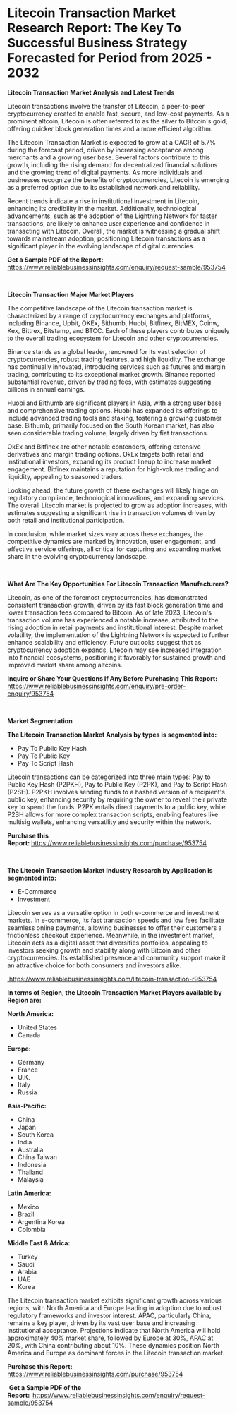 <p><h1>Litecoin Transaction Market Research Report: The Key To Successful Business Strategy Forecasted for Period from 2025 - 2032</h1></p><p><strong>Litecoin Transaction Market Analysis and Latest Trends</strong></p>
<p><p>Litecoin transactions involve the transfer of Litecoin, a peer-to-peer cryptocurrency created to enable fast, secure, and low-cost payments. As a prominent altcoin, Litecoin is often referred to as the silver to Bitcoin's gold, offering quicker block generation times and a more efficient algorithm.</p><p>The Litecoin Transaction Market is expected to grow at a CAGR of 5.7% during the forecast period, driven by increasing acceptance among merchants and a growing user base. Several factors contribute to this growth, including the rising demand for decentralized financial solutions and the growing trend of digital payments. As more individuals and businesses recognize the benefits of cryptocurrencies, Litecoin is emerging as a preferred option due to its established network and reliability.</p><p>Recent trends indicate a rise in institutional investment in Litecoin, enhancing its credibility in the market. Additionally, technological advancements, such as the adoption of the Lightning Network for faster transactions, are likely to enhance user experience and confidence in transacting with Litecoin. Overall, the market is witnessing a gradual shift towards mainstream adoption, positioning Litecoin transactions as a significant player in the evolving landscape of digital currencies.</p></p>
<p><strong>Get a Sample PDF of the Report:&nbsp;</strong> <a href="https://www.reliablebusinessinsights.com/enquiry/request-sample/953754?utm_campaign=3578&utm_medium=2&utm_source=Github&utm_content=ia&utm_term=18042025&utm_id=litecoin-transaction">https://www.reliablebusinessinsights.com/enquiry/request-sample/953754</a></p>
<p>&nbsp;</p>
<p><strong>Litecoin Transaction Major Market Players</strong></p>
<p><p>The competitive landscape of the Litecoin transaction market is characterized by a range of cryptocurrency exchanges and platforms, including Binance, Upbit, OKEx, Bithumb, Huobi, Bitfinex, BitMEX, Coinw, Kex, Bittrex, Bitstamp, and BTCC. Each of these players contributes uniquely to the overall trading ecosystem for Litecoin and other cryptocurrencies.</p><p>Binance stands as a global leader, renowned for its vast selection of cryptocurrencies, robust trading features, and high liquidity. The exchange has continually innovated, introducing services such as futures and margin trading, contributing to its exceptional market growth. Binance reported substantial revenue, driven by trading fees, with estimates suggesting billions in annual earnings.</p><p>Huobi and Bithumb are significant players in Asia, with a strong user base and comprehensive trading options. Huobi has expanded its offerings to include advanced trading tools and staking, fostering a growing customer base. Bithumb, primarily focused on the South Korean market, has also seen considerable trading volume, largely driven by fiat transactions.</p><p>OkEx and Bitfinex are other notable contenders, offering extensive derivatives and margin trading options. OkEx targets both retail and institutional investors, expanding its product lineup to increase market engagement. Bitfinex maintains a reputation for high-volume trading and liquidity, appealing to seasoned traders.</p><p>Looking ahead, the future growth of these exchanges will likely hinge on regulatory compliance, technological innovations, and expanding services. The overall Litecoin market is projected to grow as adoption increases, with estimates suggesting a significant rise in transaction volumes driven by both retail and institutional participation.</p><p>In conclusion, while market sizes vary across these exchanges, the competitive dynamics are marked by innovation, user engagement, and effective service offerings, all critical for capturing and expanding market share in the evolving cryptocurrency landscape.</p></p>
<p>&nbsp;</p>
<p><strong>What Are The Key Opportunities For Litecoin Transaction Manufacturers?</strong></p>
<p><p>Litecoin, as one of the foremost cryptocurrencies, has demonstrated consistent transaction growth, driven by its fast block generation time and lower transaction fees compared to Bitcoin. As of late 2023, Litecoin's transaction volume has experienced a notable increase, attributed to the rising adoption in retail payments and institutional interest. Despite market volatility, the implementation of the Lightning Network is expected to further enhance scalability and efficiency. Future outlooks suggest that as cryptocurrency adoption expands, Litecoin may see increased integration into financial ecosystems, positioning it favorably for sustained growth and improved market share among altcoins.</p></p>
<p><strong>Inquire or Share Your Questions If Any Before Purchasing This Report:</strong> <a href="https://www.reliablebusinessinsights.com/enquiry/pre-order-enquiry/953754?utm_campaign=3578&utm_medium=2&utm_source=Github&utm_content=ia&utm_term=18042025&utm_id=litecoin-transaction">https://www.reliablebusinessinsights.com/enquiry/pre-order-enquiry/953754</a></p>
<p>&nbsp;</p>
<p><strong>Market Segmentation</strong></p>
<p><strong>The Litecoin Transaction Market Analysis by types is segmented into:</strong></p>
<p><ul><li>Pay To Public Key Hash</li><li>Pay To Public Key</li><li>Pay To Script Hash</li></ul></p>
<p><p>Litecoin transactions can be categorized into three main types: Pay to Public Key Hash (P2PKH), Pay to Public Key (P2PK), and Pay to Script Hash (P2SH). P2PKH involves sending funds to a hashed version of a recipient's public key, enhancing security by requiring the owner to reveal their private key to spend the funds. P2PK entails direct payments to a public key, while P2SH allows for more complex transaction scripts, enabling features like multisig wallets, enhancing versatility and security within the network.</p></p>
<p><strong>Purchase this Report:&nbsp;</strong><a href="https://www.reliablebusinessinsights.com/purchase/953754?utm_campaign=3578&utm_medium=2&utm_source=Github&utm_content=ia&utm_term=18042025&utm_id=litecoin-transaction">https://www.reliablebusinessinsights.com/purchase/953754</a></p>
<p>&nbsp;</p>
<p><strong>The Litecoin Transaction Market Industry Research by Application is segmented into:</strong></p>
<p><ul><li>E-Commerce</li><li>Investment</li></ul></p>
<p><p>Litecoin serves as a versatile option in both e-commerce and investment markets. In e-commerce, its fast transaction speeds and low fees facilitate seamless online payments, allowing businesses to offer their customers a frictionless checkout experience. Meanwhile, in the investment market, Litecoin acts as a digital asset that diversifies portfolios, appealing to investors seeking growth and stability along with Bitcoin and other cryptocurrencies. Its established presence and community support make it an attractive choice for both consumers and investors alike.</p></p>
<p><a href="https://www.reliablebusinessinsights.com/litecoin-transaction-r953754?utm_campaign=3578&utm_medium=2&utm_source=Github&utm_content=ia&utm_term=18042025&utm_id=litecoin-transaction">&nbsp;https://www.reliablebusinessinsights.com/litecoin-transaction-r953754</a></p>
<p><strong>In terms of Region, the Litecoin Transaction Market Players available by Region are:</strong></p>
<p>
    <p> <strong> North America: </strong>
        <ul>
            <li>United States</li>
            <li>Canada</li>
        </ul>
        </p> 
    <p> <strong> Europe: </strong>
        <ul>
            <li>Germany</li>
            <li>France</li>
            <li>U.K.</li>
            <li>Italy</li>
            <li>Russia</li>
        </ul>
        </p> 
    <p> <strong> Asia-Pacific: </strong>
        <ul>
            <li>China</li>
            <li>Japan</li>
            <li>South Korea</li>
            <li>India</li>
            <li>Australia</li>
            <li>China Taiwan</li>
            <li>Indonesia</li>
            <li>Thailand</li>
            <li>Malaysia</li>
        </ul>
        </p> 
    <p> <strong> Latin America: </strong>
        <ul>
            <li>Mexico</li>
            <li>Brazil</li>
            <li>Argentina Korea</li>
            <li>Colombia</li>
        </ul>
        </p> 
    <p> <strong> Middle East & Africa: </strong>
        <ul>
            <li>Turkey</li>
            <li>Saudi</li>
            <li>Arabia</li>
            <li>UAE</li>
            <li>Korea</li>
        </ul>
    </p>
    </p>
<p><p>The Litecoin transaction market exhibits significant growth across various regions, with North America and Europe leading in adoption due to robust regulatory frameworks and investor interest. APAC, particularly China, remains a key player, driven by its vast user base and increasing institutional acceptance. Projections indicate that North America will hold approximately 40% market share, followed by Europe at 30%, APAC at 20%, with China contributing about 10%. These dynamics position North America and Europe as dominant forces in the Litecoin transaction market.</p></p>
<p><strong>Purchase this Report: </strong><a href="https://www.reliablebusinessinsights.com/purchase/953754?utm_campaign=3578&utm_medium=2&utm_source=Github&utm_content=ia&utm_term=18042025&utm_id=litecoin-transaction">https://www.reliablebusinessinsights.com/purchase/953754</a></p>
<p>&nbsp;<strong>Get a Sample PDF of the Report:&nbsp;&nbsp;</strong><a href="https://www.reliablebusinessinsights.com/enquiry/request-sample/953754?utm_campaign=3578&utm_medium=2&utm_source=Github&utm_content=ia&utm_term=18042025&utm_id=litecoin-transaction">https://www.reliablebusinessinsights.com/enquiry/request-sample/953754</a></p>
<p><strong></strong></p>
<p><p></p><p></p><p></p></p>